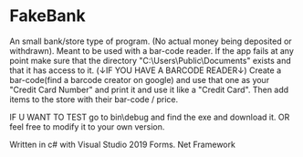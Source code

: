 # FakeBank
An small bank/store type of program. (No actual money being deposited or withdrawn). Meant to be used with a bar-code reader.
If the app fails at any point make sure that the directory "C:\Users\Public\Documents" exists and that it has access to it.
(↓IF YOU HAVE A BARCODE READER↓)
Create a bar-code(find a barcode creator on google) and use that one as your "Credit Card Number" and print it and use it like a "Credit Card". 
Then add items to the store with their bar-code / price.

IF U WANT TO TEST go to bin\debug and find the exe and download it. OR feel free to modify it to your own version.

Written in c# with Visual Studio 2019 Forms. Net Framework
